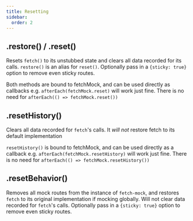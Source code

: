 ```yaml
---
title: Resetting
sidebar:
  order: 2
---
```


## .restore() / .reset()

Resets `fetch()` to its unstubbed state and clears all data recorded for its calls. `restore()` is an alias for `reset()`. Optionally pass in a `{sticky: true}` option to remove even sticky routes.

Both methods are bound to fetchMock, and can be used directly as callbacks e.g. `afterEach(fetchMock.reset)` will work just fine. There is no need for `afterEach(() => fetchMock.reset())`

## .resetHistory()

Clears all data recorded for `fetch`'s calls. It _will not_ restore fetch to its default implementation

`resetHistory()` is bound to fetchMock, and can be used directly as a callback e.g. `afterEach(fetchMock.resetHistory)` will work just fine. There is no need for `afterEach(() => fetchMock.resetHistory())`

## .resetBehavior()

Removes all mock routes from the instance of `fetch-mock`, and restores `fetch` to its original implementation if mocking globally. Will not clear data recorded for `fetch`'s calls. Optionally pass in a `{sticky: true}` option to remove even sticky routes.
